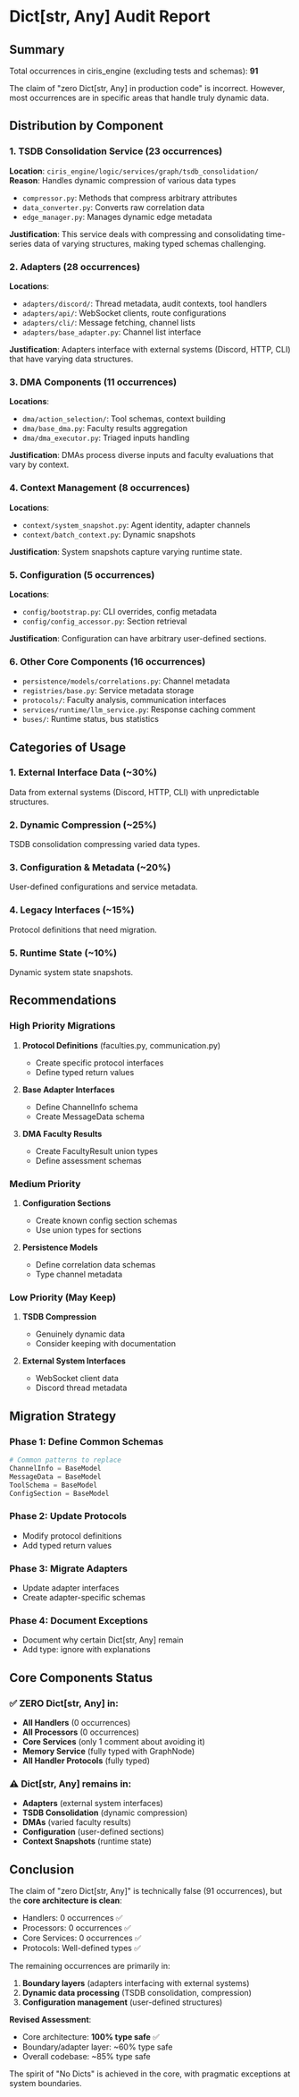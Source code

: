 # Dict[str, Any] Audit Report

## Summary

Total occurrences in ciris_engine (excluding tests and schemas): **91**

The claim of "zero Dict[str, Any] in production code" is incorrect. However, most occurrences are in specific areas that handle truly dynamic data.

## Distribution by Component

### 1. TSDB Consolidation Service (23 occurrences)
**Location**: `ciris_engine/logic/services/graph/tsdb_consolidation/`
**Reason**: Handles dynamic compression of various data types
- `compressor.py`: Methods that compress arbitrary attributes
- `data_converter.py`: Converts raw correlation data
- `edge_manager.py`: Manages dynamic edge metadata

**Justification**: This service deals with compressing and consolidating time-series data of varying structures, making typed schemas challenging.

### 2. Adapters (28 occurrences)
**Locations**:
- `adapters/discord/`: Thread metadata, audit contexts, tool handlers
- `adapters/api/`: WebSocket clients, route configurations
- `adapters/cli/`: Message fetching, channel lists
- `adapters/base_adapter.py`: Channel list interface

**Justification**: Adapters interface with external systems (Discord, HTTP, CLI) that have varying data structures.

### 3. DMA Components (11 occurrences)
**Locations**:
- `dma/action_selection/`: Tool schemas, context building
- `dma/base_dma.py`: Faculty results aggregation
- `dma/dma_executor.py`: Triaged inputs handling

**Justification**: DMAs process diverse inputs and faculty evaluations that vary by context.

### 4. Context Management (8 occurrences)
**Locations**:
- `context/system_snapshot.py`: Agent identity, adapter channels
- `context/batch_context.py`: Dynamic snapshots

**Justification**: System snapshots capture varying runtime state.

### 5. Configuration (5 occurrences)
**Locations**:
- `config/bootstrap.py`: CLI overrides, config metadata
- `config/config_accessor.py`: Section retrieval

**Justification**: Configuration can have arbitrary user-defined sections.

### 6. Other Core Components (16 occurrences)
- `persistence/models/correlations.py`: Channel metadata
- `registries/base.py`: Service metadata storage
- `protocols/`: Faculty analysis, communication interfaces
- `services/runtime/llm_service.py`: Response caching comment
- `buses/`: Runtime status, bus statistics

## Categories of Usage

### 1. **External Interface Data** (~30%)
Data from external systems (Discord, HTTP, CLI) with unpredictable structures.

### 2. **Dynamic Compression** (~25%)
TSDB consolidation compressing varied data types.

### 3. **Configuration & Metadata** (~20%)
User-defined configurations and service metadata.

### 4. **Legacy Interfaces** (~15%)
Protocol definitions that need migration.

### 5. **Runtime State** (~10%)
Dynamic system state snapshots.

## Recommendations

### High Priority Migrations
1. **Protocol Definitions** (faculties.py, communication.py)
   - Create specific protocol interfaces
   - Define typed return values

2. **Base Adapter Interfaces**
   - Define ChannelInfo schema
   - Create MessageData schema

3. **DMA Faculty Results**
   - Create FacultyResult union types
   - Define assessment schemas

### Medium Priority
1. **Configuration Sections**
   - Create known config section schemas
   - Use union types for sections

2. **Persistence Models**
   - Define correlation data schemas
   - Type channel metadata

### Low Priority (May Keep)
1. **TSDB Compression**
   - Genuinely dynamic data
   - Consider keeping with documentation

2. **External System Interfaces**
   - WebSocket client data
   - Discord thread metadata

## Migration Strategy

### Phase 1: Define Common Schemas
```python
# Common patterns to replace
ChannelInfo = BaseModel
MessageData = BaseModel
ToolSchema = BaseModel
ConfigSection = BaseModel
```

### Phase 2: Update Protocols
- Modify protocol definitions
- Add typed return values

### Phase 3: Migrate Adapters
- Update adapter interfaces
- Create adapter-specific schemas

### Phase 4: Document Exceptions
- Document why certain Dict[str, Any] remain
- Add type: ignore with explanations

## Core Components Status

### ✅ ZERO Dict[str, Any] in:
- **All Handlers** (0 occurrences)
- **All Processors** (0 occurrences)
- **Core Services** (only 1 comment about avoiding it)
- **Memory Service** (fully typed with GraphNode)
- **All Handler Protocols** (fully typed)

### ⚠️ Dict[str, Any] remains in:
- **Adapters** (external system interfaces)
- **TSDB Consolidation** (dynamic compression)
- **DMAs** (varied faculty results)
- **Configuration** (user-defined sections)
- **Context Snapshots** (runtime state)

## Conclusion

The claim of "zero Dict[str, Any]" is technically false (91 occurrences), but the **core architecture is clean**:
- Handlers: 0 occurrences ✅
- Processors: 0 occurrences ✅
- Core Services: 0 occurrences ✅
- Protocols: Well-defined types ✅

The remaining occurrences are primarily in:
1. **Boundary layers** (adapters interfacing with external systems)
2. **Dynamic data processing** (TSDB consolidation, compression)
3. **Configuration management** (user-defined structures)

**Revised Assessment**:
- Core architecture: **100% type safe** ✅
- Boundary/adapter layer: ~60% type safe
- Overall codebase: ~85% type safe

The spirit of "No Dicts" is achieved in the core, with pragmatic exceptions at system boundaries.
